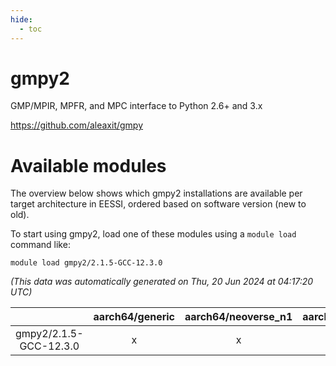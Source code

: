 ```yaml
---
hide:
  - toc
---
```


gmpy2
=====


GMP/MPIR, MPFR, and MPC interface to Python 2.6+ and 3.x

https://github.com/aleaxit/gmpy
# Available modules


The overview below shows which gmpy2 installations are available per target architecture in EESSI, ordered based on software version (new to old).

To start using gmpy2, load one of these modules using a `module load` command like:

```shell
module load gmpy2/2.1.5-GCC-12.3.0
```

*(This data was automatically generated on Thu, 20 Jun 2024 at 04:17:20 UTC)*  

| |aarch64/generic|aarch64/neoverse_n1|aarch64/neoverse_v1|x86_64/generic|x86_64/amd/zen2|x86_64/amd/zen3|x86_64/intel/haswell|x86_64/intel/skylake_avx512|
| :---: | :---: | :---: | :---: | :---: | :---: | :---: | :---: | :---: |
|gmpy2/2.1.5-GCC-12.3.0|x|x|x|x|x|x|x|x|

